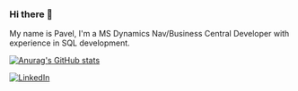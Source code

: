### Hi there 👋

My name is Pavel, I'm a MS Dynamics Nav/Business Central Developer with experience in SQL development.


[![Anurag's GitHub stats](https://github-readme-stats.vercel.app/api?username=proninp&count_private=true&show_icons=true&theme=vue)](https://github.com/proninp)

[![LinkedIn](https://img.shields.io/badge/LinkedIn-0077B5?style=for-the-badge&logo=linkedin&logoColor=white)](https://www.linkedin.com/in/proninp/)
